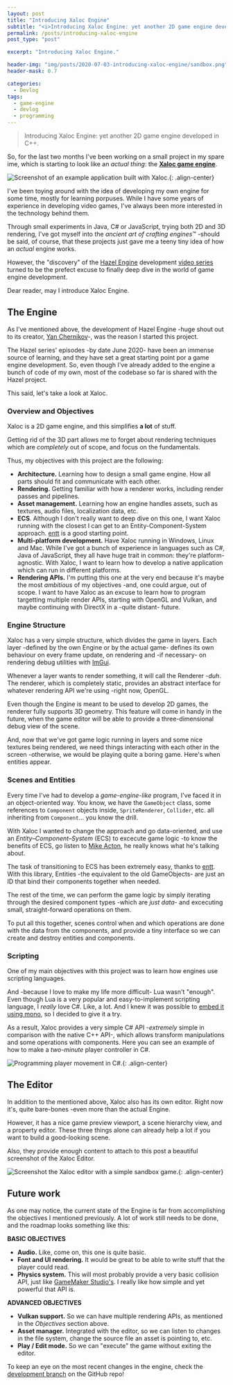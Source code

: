 ```yaml
---
layout: post
title: "Introducing Xaloc Engine"
subtitle: "<i>Introducing Xaloc Engine: yet another 2D game engine developed in C++.</i>"
permalink: /posts/introducing-xaloc-engine
post_type: "post"

excerpt: "Introducing Xaloc Engine."

header-img: "img/posts/2020-07-03-introducing-xaloc-engine/sandbox.png"
header-mask: 0.7

categories:
  - Devlog
tags:
  - game-engine
  - devlog
  - programming
---
```


> Introducing Xaloc Engine: yet another 2D game engine developed in C++.

So, for the last two months I've been working on a small project in my spare ime, which
is starting to look like an *actual thing*: the [**Xaloc game engine**](https://github.com/pacojq/Xaloc).

![Screenshot of an example application built with Xaloc.](/img/posts/2020-07-03-introducing-xaloc-engine/sandbox.png){: .align-center}

I've been toying around with the idea of developing my own engine for some time, mostly
for learning porpuses. While I have some years of experience in developing video games,
I've always been more interested in the technology behind them.

Through small experiments in Java, C# or JavaScript, trying both 2D and 3D rendering, I've
got myself into the *ancient art of crafting engines*™ -should be said, of course, that
these projects just gave me a teeny tiny idea of how an *actual* engine works.

However, the "discovery" of the [Hazel Engine](https://github.com/TheCherno/Hazel) development
[video series](https://www.youtube.com/watch?v=JxIZbV_XjAs&list=PLlrATfBNZ98dC-V-N3m0Go4deliWHPFwT)
turned to be the prefect excuse to finally deep dive in the world of game engine development.

Dear reader, may I introduce Xaloc Engine.


## The Engine

As I've mentioned above, the development of Hazel Engine -huge shout out to its creator, 
[Yan Chernikov](https://twitter.com/thecherno)-, was the reason I started this project.

The Hazel series' episodes -by date June 2020- have been an immense source of 
learning, and they have set a great starting point por a game engine development.
So, even though I've already added to the engine a bunch of code of my own, most of the
codebase so far is shared with the Hazel project.

This said, let's take a look at Xaloc.


### Overview and Objectives

Xaloc is a 2D game engine, and this simplifies **a lot** of stuff. 

Getting rid of the 3D part allows me to forget about rendering techniques which are 
*completely* out of scope, and focus on the fundamentals.

Thus, my objectives with this project are the following:

  - **Architecture.** Learning how to design a small game engine. How all parts should fit 
  and communicate with each other.
  - **Rendering.** Getting familiar with how a renderer works, including render passes and
  pipelines.
  - **Asset management.** Learning how an engine handles assets, such as textures, audio files,
  localization data, etc. 
  - **ECS**. Although I don't really want to deep dive on this one, I want Xaloc running
  with the closest I can get to an Entity-Component-System approach. [entt](https://github.com/skypjack/entt) 
  is a good starting point.
  - **Multi-platform development.** Have Xaloc running in Windows, Linux and Mac. While I've got a bunch of experience in languages such as C#, Java of JavaScript, they all have huge trait in common: they're platform-agnostic.
  With Xaloc, I want to learn how to develop a native application which can run in different
  platforms.
  - **Rendering APIs.** I'm putting this one at the very end because it's maybe the most
  *ambitious* of my objectives -and, one could argue, out of scope. I want to have Xaloc as
  an excuse to learn how to program targetting multiple render APIs, starting with OpenGL and
  Vulkan, and maybe continuing with DirectX in a -quite distant- future.


### Engine Structure

Xaloc has a very simple structure, which divides the game in layers. Each layer -defined by
the own Engine or by the actual game- defines its own behaviour on every frame update,
on rendering and -if necessary- on rendering debug utilities with [ImGui](https://github.com/ocornut/imgui).

Whenever a layer wants to render something, it will call the Renderer -*duh*. The renderer,
which is completely static, provides an abstract interface for whatever rendering API we're
using -right now, OpenGL.

Even though the Engine is meant to be used to develop 2D games, the renderer fully supports
3D geometry. This feature will come in handy in the future, when the game editor will be
able to provide a three-dimensional debug view of the scene.

And, now that we've got game logic running in layers and some nice textures being rendered,
we need things interacting with each other in the screen -otherwise, we would be playing 
quite a boring game. Here's when entities appear.


### Scenes and Entities

Every time I've had to develop a *game-engine-like* program, I've faced it in an object-oriented
way. You know, we have the `GameObject` class, some references to `Component` objects inside, 
`SpriteRenderer`, `Collider`, etc. all inheriting from `Component`... you know the drill.

With Xaloc I wanted to change the approach and go data-oriented, and use an 
*Entity–Component–System* (ECS) to excecute game logic -to know the benefits of ECS, go listen to [Mike Acton](https://www.youtube.com/watch?v=rX0ItVEVjHc), he really knows what he's talking about. 

The task of transitioning to ECS has been extremely easy, thanks to [entt](https://github.com/skypjack/entt).
With this library, Entities -the equivalent to the old GameObjects- are just an ID that bind 
their components together when needed. 

The rest of the time, we can perform the game logic by simply iterating through the desired 
component types -which are *just data*- and excecuting small, straight-forward operations on them.

To put all this together, scenes control when and which operations are done with the data
from the components, and provide a tiny interface so we can create and destroy
entities and components.


### Scripting

One of my main objectives with this project was to learn how engines use scripting languages.

And -because I love to make my life more difficult- Lua wasn't "enough". Even though Lua is
a very popular and easy-to-implement scripting language, I *really* love C#. Like, a lot. And
I knew it was possible to [embed it using mono](https://www.mono-project.com/docs/advanced/embedding/scripting/), 
so I decided to give it a try.

As a result, Xaloc provides a very simple C# API -*extremely* simple in comparison with the
native C++ API-, which allows transform manipulations and some operations with components.
Here you can see an example of how to make a *two-minute* player controller in C#.

![Programming player movement in C#.](/img/posts/2020-07-03-introducing-xaloc-engine/csharp-demo.gif){: .align-center}


## The Editor

In addition to the mentioned above, Xaloc also has its own editor. Right now it's, quite 
bare-bones -even more than the actual Engine.

However, it has a nice game preview viewport, a scene hierarchy view, and a property editor.
These three things alone can already help a lot if you want to build a good-looking scene.

Also, they provide enough content to attach to this post a beautiful screenshot of the 
Xaloc Editor.

![Screenshot the Xaloc editor with a simple sandbox game.](/img/posts/2020-07-03-introducing-xaloc-engine/xaloc-editor.png){: .align-center}


## Future work

As one may notice, the current state of the Engine is far from accomplishing the objectives I
mentioned previously. A lot of work still needs to be done, and the roadmap looks something 
like this:

**BASIC OBJECTIVES**

- **Audio.** Like, come on, this one is quite basic.
- **Font and UI rendering.** It would be great to be able to write stuff that the player could read.
- **Physics system.** This will most probably provide a very basic collision API, just like 
[GameMaker Studio's](https://docs.yoyogames.com/source/dadiospice/002_reference/movement%20and%20collisions/collisions/index.html). 
I really like how simple and yet powerful that API is.

**ADVANCED OBJECTIVES**

- **Vulkan support.** So we can have multiple rendering APIs, as mentioned in the *Objectives*
section above.
- **Asset manager.** Integrated with the editor, so we can listen to changes in the file system, change the source file an asset is pointing to, etc.
- **Play / Edit mode.** So we can "execute" the game without exiting the editor.

To keep an eye on the most recent changes in the engine, check the 
[development branch](https://github.com/pacojq/Xaloc/tree/dev) on the GitHub repo!